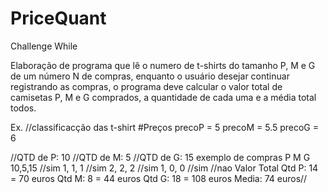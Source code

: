 # PriceQuant
Challenge While

Elaboração de programa que lê o numero de t-shirts do tamanho P, M e G de um número N de compras, enquanto o usuário desejar continuar registrando as compras, o programa deve calcular o valor total de camisetas P, M e G comprados, a quantidade de cada uma e a média total todos.

Ex.
//classificacção das t-shirt
#Preços
precoP = 5
precoM = 5.5
precoG = 6

//QTD de P: 10
//QTD de M: 5
//QTD de G: 15
exemplo de compras
 P  M  G
 10,5,15    //sim
 1, 1, 1    //sim
 2, 2, 2    //sim
 1, 0, 0     //sim
             //nao
               Valor Total
 Qtd P: 14  =  70 euros
 Qtd M: 8   =  44 euros
 Qtd G: 18  =  108 euros
Media: 74 euros//
